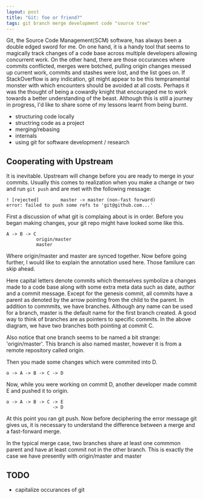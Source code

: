 ```yaml
---
layout: post
title: "Git: foe or friend?"
tags: git branch merge development code "source tree"
---
```


Git, the Source Code Management(SCM) software, has always been a double edged
sword for me. On one hand, it is a handy tool that seems to magically track changes of
a code base across multiple developers allowing concurrent work. On the other
hand, there are those occurances where commits conflicted, merges were botched,
pulling origin changes messed up current work, commits and stashes
were lost, and the list goes on.  If StackOverflow is any indication, git might
appear to be this tempramental monster with which encounters should be avoided at
all costs. Perhaps it was the thought of being a cowardly knight that encouraged
me to work towards a better understanding of the beast. Although this
is still a journey in progress, I'd like to share some of my lessons learnt from
being burnt.

- structuring code locally
- structring code as a project
- merging/rebasing
- internals
- using git for software development / research

Cooperating with Upstream
------
It is inevitable. Upstream will change before you are ready to merge in your
commits. Usually this comes to realization when you make a change or two and run
`git push` and are met with the following message:

```
! [rejected]        master -> master (non-fast forward)
error: failed to push some refs to 'git@github.com...'
```

First a discussion of what git is complaing about is in order. Before you began
making changes, your git repo might have looked some like this.

```
A -> B -> C
           origin/master
		   master
```

Where origin/master and master are synced together. Now before going further, I
would like to explain the annotation used here.  Those familure can skip ahead.

Here capital letters denote commits which themselves symbolize a changes made to
a code base along with some extra meta data such as date, author and a commit
message. Except for the genesis commit, all commits have a parent as denoted by
the arrow pointing from the child to the parent. In addition to commmits, we
have branches. Although any name can be used for a branch, master is the default
name for the first branch created.  A good way to think of branches are as
pointers to specific commits. In the above diagram, we have two branches both
pointing at commit C.  

Also notice that one branch seems to be named a bit strange: 'origin/master'.
This branch is also named master, however it is from a remote repository called
origin. 

Then you made some changes which were commited into D.

```
o -> A -> B -> C -> D
```

Now, while you were working on commit D, another developer made commit E and
pushed it to origin.

```
o -> A -> B -> C -> E
                 -> D
```

At this point you ran git push. Now before deciphering the error message git
gives us, it is necessary to understand the difference between a merge and a
fast-forward merge.

In the typical merge case, two branches share at least one commmon parent and
have at least commit not in the other branch.  This is exactly the case we have
presently with origin/master and master 


TODO
-----
- capitalize occurances of git
